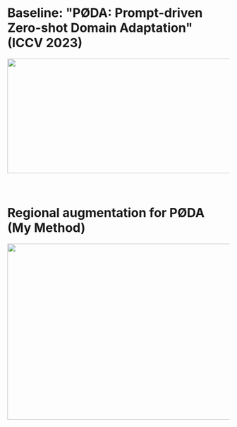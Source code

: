 # Baseline: "PØDA: Prompt-driven Zero-shot Domain Adaptation" (ICCV 2023)
<img src="https://github.com/user-attachments/assets/bbf26267-466a-4691-a51f-0d87da18b203" width="1200" height="260"/>

</br>
</br>
</br>

# Regional augmentation for PØDA (My Method)
<img src="https://github.com/user-attachments/assets/05dc68cd-b858-4a34-b6ab-9f2107b22561" width="780" height="400"/>
